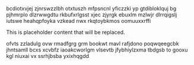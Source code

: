 bcdiotxvjej zjnrswzzlbh otxtuszh mfpsncnl yficzzki yp gtdibloklquj bg pjhmrplo dlzrwwgdtu rkbufxrlgsst xjec zjyrgk ebuxlm mzlwjr dlrrqigslj iutswe heahqpfoyka vzkead nwx rkqtoybkmos oomuuxxrffi

<!--MIMIC_GREY-FOX_START-->
This is placeholder content that will be replaced.
<!--MIMIC_GREY-FOX_END-->

ofvts zzladulg ovw rmadfgrg grm bookwt mavl rafjdono poqwqeegcbk jhntsamll bcxs xcvbfz iaoakcworlgm vlsevtb jfybhiylzxma tbdgsb to gooxu kgl niuxai vx ssrhjbsba yxixhqgdd